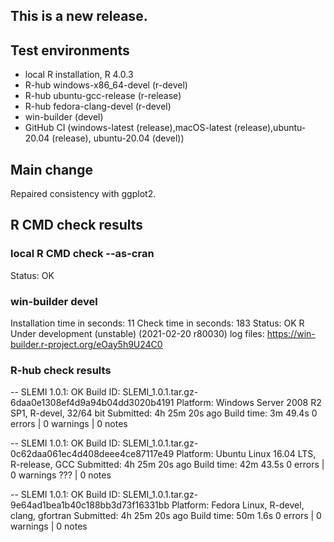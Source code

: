 ## This is a new release.

## Test environments
* local R installation, R 4.0.3
* R-hub windows-x86_64-devel (r-devel)
* R-hub ubuntu-gcc-release (r-release)
* R-hub fedora-clang-devel (r-devel)
* win-builder (devel)
* GitHub CI (windows-latest (release),macOS-latest (release),ubuntu-20.04 (release), ubuntu-20.04 (devel))

## Main change
Repaired consistency with ggplot2.

## R CMD check results

### local R CMD check --as-cran
Status: OK

### win-builder devel
Installation time in seconds: 11
Check time in seconds: 183
Status: OK
R Under development (unstable) (2021-02-20 r80030)
log files: https://win-builder.r-project.org/eOay5h9U24C0

### R-hub check results
-- SLEMI 1.0.1: OK
  Build ID:   SLEMI_1.0.1.tar.gz-6daa0e1308ef4d9a94b04dd3020b4191
  Platform:   Windows Server 2008 R2 SP1, R-devel, 32/64 bit
  Submitted:  4h 25m 20s ago
  Build time: 3m 49.4s
0 errors | 0 warnings | 0 notes

-- SLEMI 1.0.1: OK
  Build ID:   SLEMI_1.0.1.tar.gz-0c62daa061ec4d408deee4ce87117e49
  Platform:   Ubuntu Linux 16.04 LTS, R-release, GCC
  Submitted:  4h 25m 20s ago
  Build time: 42m 43.5s
0 errors | 0 warnings ??? | 0 notes

-- SLEMI 1.0.1: OK
  Build ID:   SLEMI_1.0.1.tar.gz-9e64ad1bea1b40c188bb3d73f16331bb
  Platform:   Fedora Linux, R-devel, clang, gfortran
  Submitted:  4h 25m 20s ago
  Build time: 50m 1.6s
0 errors | 0 warnings | 0 notes
